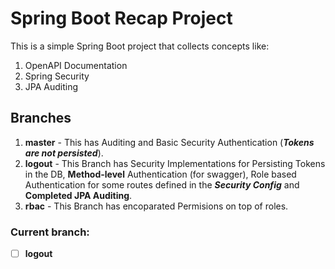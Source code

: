 # Spring Boot Recap Project

This is a simple Spring Boot project that collects concepts like:

1. OpenAPI Documentation
2. Spring Security
3. JPA Auditing


## Branches
1. **master** - This has Auditing and Basic Security Authentication (***Tokens are not persisted***).
2. **logout** - This Branch has Security Implementations for Persisting Tokens in the DB, **Method-level** Authentication (for swagger), Role based Authentication for some routes defined in the ***Security Config*** and **Completed JPA Auditing**.
3. **rbac** - This Branch has encoparated Permisions on top of roles.

### Current branch:

- [ ] **logout**
